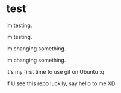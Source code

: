 # test

im testing.

im testing.

im changing something.

im changing something.

it's my first time to use git on Ubuntu :q

If U see this repo luckily, say hello to me XD